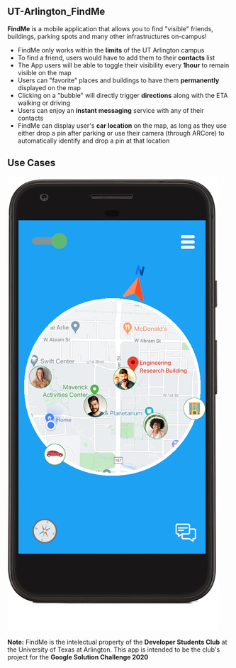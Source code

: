 ## UT-Arlington_FindMe
**FindMe** is a mobile application that allows you to find "visible" friends, buildings, parking spots and many other infrastructures on-campus! 
* FindMe only works within the **limits** of the UT Arlington campus
* To find a friend, users would have to add them to their **contacts** list
* The App users will be able to toggle their visibility every **1hour** to remain visible on the map
* Users can "favorite" places and buildings to have them **permanently** displayed on the map
* Clicking on a "bubble" will directly trigger **directions** along with the ETA walking or driving
* Users can enjoy an **instant messaging** service with any of their contacts
* FindMe can  display user's **car location** on the map, as long as they use either drop a pin after parking or use their camera (through ARCore) to automatically identify and drop a pin at that location

## Use Cases


![FindMe UI](/IMG_Samples/uta_findme.png)

**Note:** FindMe is the intelectual property of the **Developer Students Club** at the University of Texas at Arlington. This app is intended to be the club's project for the **Google Solution Challenge 2020**
